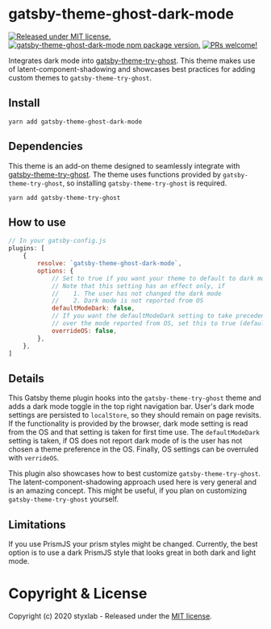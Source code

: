 # gatsby-theme-ghost-dark-mode
[![Released under MIT license.](https://badgen.net/github/license/micromatch/micromatch)](https://github.com/styxlab/gatsby-theme-ghost-dark-mode/blob/master/LICENSE)
[![gatsby-theme-ghost-dark-mode npm package version.](https://badgen.net/npm/v/gatsby-theme-ghost-dark-mode)](https://www.npmjs.org/package/gatsby-theme-ghost-dark-mode)
[![PRs welcome!](https://img.shields.io/badge/PRs-welcome-brightgreen.svg)]()

Integrates dark mode into [gatsby-theme-try-ghost](https://github.com/styxlab/gatsby-theme-try-ghost/tree/master/packages/gatsby-theme-try-ghost). This theme makes use of latent-component-shadowing and showcases best practices for adding custom themes to `gatsby-theme-try-ghost`.

## Install

`yarn add gatsby-theme-ghost-dark-mode`


## Dependencies

This theme is an add-on theme designed to seamlessly integrate with [gatsby-theme-try-ghost](https://github.com/styxlab/gatsby-theme-try-ghost/tree/master/packages/gatsby-theme-try-ghost). The theme uses functions provided by `gatsby-theme-try-ghost`, so installing `gatsby-theme-try-ghost` is required.

`yarn add gatsby-theme-try-ghost`

## How to use

```javascript
// In your gatsby-config.js
plugins: [
    {
        resolve: `gatsby-theme-ghost-dark-mode`,
        options: {
            // Set to true if you want your theme to default to dark mode (default: false)
            // Note that this setting has an effect only, if
            //    1. The user has not changed the dark mode
            //    2. Dark mode is not reported from OS
            defaultModeDark: false,
            // If you want the defaultModeDark setting to take precedence
            // over the mode reported from OS, set this to true (default: false)
            overrideOS: false,
        },
    },
]
```

## Details

This Gatsby theme plugin hooks into the `gatsby-theme-try-ghost` theme and adds a dark mode toggle in the top right navigation bar. User's dark mode settings are persisted to `localStore`, so they should remain on page revisits. If the functionality is provided by the browser, dark mode setting is read from the OS and that setting is taken for first time use. The `defaultModeDark` setting is taken, if OS does not report dark mode of is the user has not chosen a theme preference in the OS. Finally, OS settings can be overruled with `verrideOS`.

This plugin also showcases how to best customize `gatsby-theme-try-ghost`. The latent-component-shadowing approach used here is very general and is an amazing concept. This might be useful, if you plan on customizing `gatsby-theme-try-ghost` yourself.

## Limitations

If you use PrismJS your prism styles might be changed. Currently, the best option is to use a dark PrismJS style that looks great in both dark and light mode.

# Copyright & License

Copyright (c) 2020 styxlab - Released under the [MIT license](LICENSE).
